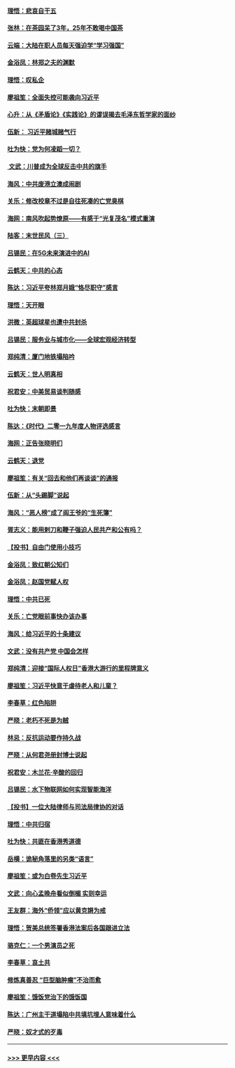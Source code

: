 #### [理悟：悲哀自干五](../pages/nsc993/n11739547.md?t=12231301) 
#### [张林：在茶园呆了3年，25年不敢喝中国茶](../pages/nsc993/n11739240.md?t=12231301) 
#### [云端：大陆在职人员每天强迫学“学习强国”](../pages/nsc993/n11738735.md?t=12231301) 
#### [金浴凤：林郑之夫的渊默](../pages/nsc993/n11737735.md?t=12231301) 
#### [理悟：叹私企](../pages/nsc993/n11737715.md?t=12231301) 
#### [廖祖笙：全面失控可能袭向习近平](../pages/nsc993/n11737704.md?t=12231301) 
#### [心升：从《矛盾论》《实践论》的谬误揭去毛泽东哲学家的面纱](../pages/nsc993/n11736962.md?t=12231301) 
#### [伍新： 习近平赌城赌气行](../pages/nsc993/n11736929.md?t=12231301) 
#### [吐为快：党为何凌蹈一切？](../pages/nsc993/n11736915.md?t=12231301) 
#### [ 文武：川普成为全球反击中共的旗手](../pages/nsc993/n11736882.md?t=12231301) 
#### [海风：中共废港立澳成闹剧](../pages/nsc993/n11735857.md?t=12231301) 
#### [关乐：修改校章不过是自往死凑的亡党臭棋](../pages/nsc993/n11735097.md?t=12231301) 
#### [海网：南风吹起势燎原——有感于“光复茂名”模式重演](../pages/nsc993/n11732308.md?t=12231301) 
#### [陆客：末世民风（三）](../pages/nsc993/n11732211.md?t=12231301) 
#### [吕锡民：在5G未来演进中的AI](../pages/nsc993/n11730010.md?t=12231301) 
#### [云鹤天：中共的心态](../pages/nsc993/n11729906.md?t=12231301) 
#### [陈达：习近平夸林郑月娥“恪尽职守”感言](../pages/nsc993/n11729881.md?t=12231301) 
#### [理悟：天开眼](../pages/nsc993/n11729699.md?t=12231301) 
#### [洪微：英超球星也遭中共封杀](../pages/nsc993/n11727243.md?t=12231301) 
#### [吕锡民：服务业与城市化——全球宏观经济转型](../pages/nsc993/n11725845.md?t=12231301) 
#### [郑纯清：厦门地铁塌陷吟](../pages/nsc993/n11725813.md?t=12231301) 
#### [云鹤天：世人明真相](../pages/nsc993/n11725621.md?t=12231301) 
#### [祝君安：中美贸易谈判随感](../pages/nsc993/n11725609.md?t=12231301) 
#### [吐为快：末朝即景](../pages/nsc993/n11723365.md?t=12231301) 
#### [陈达：《时代》二零一九年度人物评选感言](../pages/nsc993/n11723337.md?t=12231301) 
#### [海网：正告张晓明们](../pages/nsc993/n11723228.md?t=12231301) 
#### [云鹤天：退党](../pages/nsc993/n11723056.md?t=12231301) 
#### [廖祖笙：有关“回去和他们再谈谈”的通报](../pages/nsc993/n11722442.md?t=12231301) 
#### [伍新：从“头踢脚”说起](../pages/nsc993/n11722429.md?t=12231301) 
#### [海风：“恶人榜”成了阎王爷的“生死簿”](../pages/nsc993/n11722272.md?t=12231301) 
#### [胥志义：能用剌刀和鞭子强迫人民共产和公有吗？](../pages/nsc993/n11720569.md?t=12231301) 
#### [【投书】自由门使用小技巧](../pages/nsc993/n11720180.md?t=12231301) 
#### [金浴凤：致红朝公知们](../pages/nsc993/n11720563.md?t=12231301) 
#### [金浴凤：赵国党赋人权](../pages/nsc993/n11720533.md?t=12231301) 
#### [理悟：中共已死](../pages/nsc993/n11720233.md?t=12231301) 
#### [关乐：亡党眼前事快办该办事](../pages/nsc993/n11719160.md?t=12231301) 
#### [海风：给习近平的十条建议](../pages/nsc993/n11717616.md?t=12231301) 
#### [文武：没有共产党 中国会怎样](../pages/nsc993/n11717584.md?t=12231301) 
#### [郑纯清：迎接“国际人权日”香港大游行的里程牌意义](../pages/nsc993/n11717417.md?t=12231301) 
#### [廖祖笙：习近平快意于虐待老人和儿童？](../pages/nsc993/n11715313.md?t=12231301) 
#### [李春草：红色陷阱](../pages/nsc993/n11715029.md?t=12231301) 
#### [严晓：老朽不死是为贼](../pages/nsc993/n11712910.md?t=12231301) 
#### [林忌：反抗运动要作持久战](../pages/nsc993/n11712623.md?t=12231301) 
#### [严晓：从何君尧册封博士说起](../pages/nsc993/n11712465.md?t=12231301) 
#### [祝君安：木兰花·辛酸的回归](../pages/nsc993/n11712381.md?t=12231301) 
#### [吕锡民：水下物联网如何实现智能海洋](../pages/nsc993/n11711158.md?t=12231301) 
#### [【投书】一位大陆律师与司法局律协的对话](../pages/nsc993/n11709675.md?t=12231301) 
#### [理悟：中共归宿](../pages/nsc993/n11710059.md?t=12231301) 
#### [吐为快：共匪在香港秀道德](../pages/nsc993/n11709979.md?t=12231301) 
#### [岳横：诡秘角落里的另类“语言”](../pages/nsc993/n11709792.md?t=12231301) 
#### [廖祖笙：或为白卷先生习近平](../pages/nsc993/n11708330.md?t=12231301) 
#### [文武：向心孟晚舟看似倒楣 实则幸运](../pages/nsc993/n11708236.md?t=12231301) 
#### [王友群：海外“侨领”应以黄克锵为戒](../pages/nsc993/n11706176.md?t=12231301) 
#### [理悟：贺美总统签署香港法案后各国跟进立法](../pages/nsc993/n11706853.md?t=12231301) 
#### [骆克仁：一个男演员之死](../pages/nsc993/n11706677.md?t=12231301) 
#### [李春草：哀土共](../pages/nsc993/n11706255.md?t=12231301) 
#### [修炼真善忍 “巨型脑肿瘤”不治而愈](../pages/nsc993/n11705340.md?t=12231301) 
#### [廖祖笙：饿饭党治下的饿饭国](../pages/nsc993/n11705085.md?t=12231301) 
#### [陈达：广州主干道塌陷中共填坑埋人意味着什么](../pages/nsc993/n11705046.md?t=12231301) 
#### [严晓：奴才式的歹毒](../pages/nsc993/n11704826.md?t=12231301) 

----
#### [ >>> 更早内容 <<< ](../indexes/nsc993-earlier.md)
